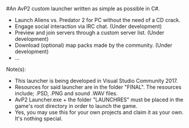 #An AvP2 custom launcher written as simple as possible in C#.

- Launch Aliens vs. Predator 2 for PC without the need of a CD crack.
- Engage social interaction via IRC chat. (Under development)
- Preview and join servers through a custom server list. (Under development)
- Download (optional) map packs made by the community. (Under development)
- ...
    
Note(s):

- This launcher is being developed in Visual Studio Community 2017.
- Resources for said launcher are in the folder "FINAL". The resources include; .PSD, .PNG and sound .WAV files.
- AvP2 Launcher.exe + the folder "LAUNCHRES" must be placed in the game's root directory in order to launch the game.
- Yes, you may use this for your own projects and claim it as your own. It's nothing special.

